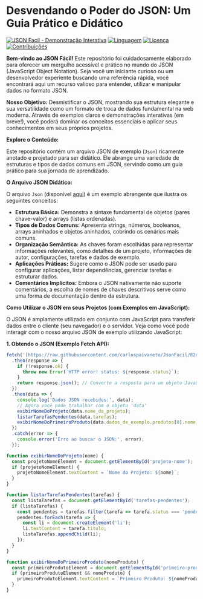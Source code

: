 # Desvendando o Poder do JSON: Um Guia Prático e Didático

[![JSON Facil - Demonstração Interativa](https://img.shields.io/badge/JSON%20Facil-Demonstra%C3%A7%C3%A3o%20Interativa-blue)](https://carlospaivaneto.github.io/JsonFacil/)
[![Linguagem](https://img.shields.io/badge/Linguagem-JSON-yellow)](https://www.json.org/json-pt.html)
[![Licença](https://img.shields.io/badge/Licen%C3%A7a-MIT-green)](https://opensource.org/licenses/MIT)
[![Contribuições](https://img.shields.io/badge/Contribui%C3%A7%C3%B5es-Bem--vindas-brightgreen)](https://github.com/carlospaivaneto/JsonFacil/blob/main/CONTRIBUTING.md)

**Bem-vindo ao JSON Fácil!** Este repositório foi cuidadosamente elaborado para oferecer um mergulho acessível e prático no mundo do JSON (JavaScript Object Notation). Seja você um iniciante curioso ou um desenvolvedor experiente buscando uma referência rápida, você encontrará aqui um recurso valioso para entender, utilizar e manipular dados no formato JSON.

**Nosso Objetivo:** Desmistificar o JSON, mostrando sua estrutura elegante e sua versatilidade como um formato de troca de dados fundamental na web moderna. Através de exemplos claros e demonstrações interativas (em breve!), você poderá dominar os conceitos essenciais e aplicar seus conhecimentos em seus próprios projetos.

**Explore o Conteúdo:**

Este repositório contém um arquivo JSON de exemplo (`Json`) ricamente anotado e projetado para ser didático. Ele abrange uma variedade de estruturas e tipos de dados comuns em JSON, servindo como um guia prático para sua jornada de aprendizado.

**O Arquivo JSON Didático:**

O arquivo `Json` (disponível [aqui](https://raw.githubusercontent.com/carlospaivaneto/JsonFacil/82de7aeea2537180dd25d5180fc03e7a86058f52/Json)) é um exemplo abrangente que ilustra os seguintes conceitos:

* **Estrutura Básica:** Demonstra a sintaxe fundamental de objetos (pares chave-valor) e arrays (listas ordenadas).
* **Tipos de Dados Comuns:** Apresenta strings, números, booleanos, arrays aninhados e objetos aninhados, cobrindo os cenários mais comuns.
* **Organização Semântica:** As chaves foram escolhidas para representar informações relevantes, como detalhes de um projeto, informações de autor, configurações, tarefas e dados de exemplo.
* **Aplicações Práticas:** Sugere como o JSON pode ser usado para configurar aplicações, listar dependências, gerenciar tarefas e estruturar dados.
* **Comentários Implícitos:** Embora o JSON nativamente não suporte comentários, a escolha de nomes de chaves descritivos serve como uma forma de documentação dentro da estrutura.

**Como Utilizar o JSON em seus Projetos (com Exemplos em JavaScript):**

O JSON é amplamente utilizado em conjunto com JavaScript para transferir dados entre o cliente (seu navegador) e o servidor. Veja como você pode interagir com o nosso arquivo JSON de exemplo utilizando JavaScript:

**1. Obtendo o JSON (Exemplo Fetch API):**

```javascript
fetch('[https://raw.githubusercontent.com/carlospaivaneto/JsonFacil/82de7aeea2537180dd25d5180fc03e7a86058f52/Json](https://raw.githubusercontent.com/carlospaivaneto/JsonFacil/82de7aeea2537180dd25d5180fc03e7a86058f52/Json)')
  .then(response => {
    if (!response.ok) {
      throw new Error(`HTTP error! status: ${response.status}`);
    }
    return response.json(); // Converte a resposta para um objeto JavaScript
  })
  .then(data => {
    console.log('Dados JSON recebidos:', data);
    // Agora você pode trabalhar com o objeto 'data'
    exibirNomeDoProjeto(data.nome_do_projeto);
    listarTarefasPendentes(data.tarefas);
    exibirNomeDoPrimeiroProduto(data.dados_de_exemplo.produtos[0].nome);
  })
  .catch(error => {
    console.error('Erro ao buscar o JSON:', error);
  });

function exibirNomeDoProjeto(nome) {
  const projetoNomeElement = document.getElementById('projeto-nome');
  if (projetoNomeElement) {
    projetoNomeElement.textContent = `Nome do Projeto: ${nome}`;
  }
}

function listarTarefasPendentes(tarefas) {
  const listaTarefas = document.getElementById('tarefas-pendentes');
  if (listaTarefas) {
    const pendentes = tarefas.filter(tarefa => tarefa.status === 'pendente');
    pendentes.forEach(tarefa => {
      const li = document.createElement('li');
      li.textContent = tarefa.titulo;
      listaTarefas.appendChild(li);
    });
  }
}

function exibirNomeDoPrimeiroProduto(nomeProduto) {
  const primeiroProdutoElement = document.getElementById('primeiro-produto');
  if (primeiroProdutoElement && nomeProduto) {
    primeiroProdutoElement.textContent = `Primeiro Produto: ${nomeProduto}`;
  }
}
